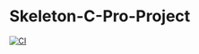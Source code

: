 # Skeleton-C-Pro-Project

[![CI](https://github.com/KukosWyklady/Skeleton-C-Pro-Project/actions/workflows/main_ci.yaml/badge.svg?branch=main)](https://github.com/KukosWyklady/Skeleton-C-Pro-Project/actions/workflows/main_ci.yaml)